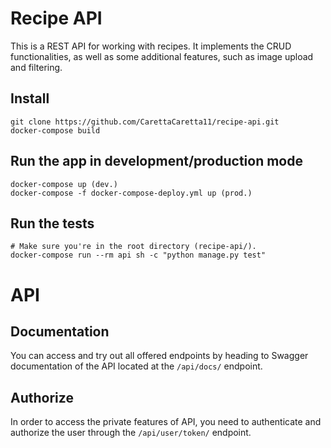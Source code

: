 # Recipe API

This is a REST API for working with recipes. It implements the CRUD functionalities, as well as some additional features, such as image upload and filtering.

## Install
    git clone https://github.com/CarettaCaretta11/recipe-api.git
    docker-compose build

## Run the app in development/production mode

    docker-compose up (dev.)
    docker-compose -f docker-compose-deploy.yml up (prod.)

## Run the tests
    # Make sure you're in the root directory (recipe-api/).
    docker-compose run --rm api sh -c "python manage.py test"

#  API

## Documentation
You can access and try out all offered endpoints by heading to
Swagger documentation of the API located at the `/api/docs/` endpoint.

## Authorize
In order to access the private features of API, you need to authenticate
and authorize the user through the `/api/user/token/` endpoint.